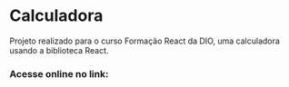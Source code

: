 # Calculadora
Projeto realizado para o curso Formação React da DIO, uma calculadora usando a biblioteca React.

### Acesse online no link: 